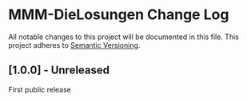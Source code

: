 # MMM-DieLosungen Change Log
All notable changes to this project will be documented in this file.
This project adheres to [Semantic Versioning](http://semver.org/).


## [1.0.0] - Unreleased

First public release
